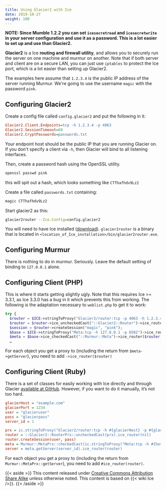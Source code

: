```yaml
---
title: Using Glacier2 with Ice
date: 2019-10-27
weight: 100
---
```

**NOTE: Since Mumble 1.2.2 you can set `icesecretread` and `icesecretwrite` in your server configuration and use it as a password. This is a lot easier to set up and use than Glacier2.**

**Glacier2** is a Ice **routing and firewall utility**, and allows you to securely run the server on one machine and murmur on another. Note that if both server and client are on a secure LAN, you can just use `iptables` to protect the Ice port, which is a lot easier than setting up Glacier2.

The examples here assume that `1.2.3.4` is the public IP address of the server running Murmur. We're going to use the username `magic` with the password `pink`.

## Configuring Glacier2

Create a config file called `config.glacier2` and put the following in it:

```ini
Glacier2.Client.Endpoints=tcp -h 1.2.3.4 -p 4063
Glacier2.SessionTimeout=60
Glacier2.CryptPasswords=passwords.txt
```

Your endpoint host should be the public IP that you are running Glacier on. If you don't specify a client via `-h`, then Glacier will bind to all listening interfaces.

Then, create a password hash using the OpenSSL utility.

```bash
openssl passwd pink
```

this will spit out a hash, which looks something like `CTThafhdv9Lz2`

Create a file called `passwords.txt` containing:

```bash
magic CTThafhdv9Lz2
```

Start glacier2 as this:

```bash
glacier2router --Ice.Config=config.glacier2
```

You will need to have Ice installed ([download](https://zeroc.com/downloads/ice)). `glacier2router` is a binary that is located in `<location_of_Ice_installation>/bin/glacier2router.exe`.

## Configuring Murmur

There is nothing to do in murmur. Seriously. Leave the default setting of binding to `127.0.0.1` alone.

## Configuring Client (PHP)

This is where it starts getting slightly ugly. Note that this requires Ice >= 3.3.1, as Ice 3.3.0 has a bug in it which prevents this from working. The following is the adaptation necessary to `weblist.php` to get it to work:

```php
try {
  $router = $ICE->stringToProxy("Glacier2/router:tcp -p 4063 -h 1.2.3.4");
  $router = $router->ice_uncheckedCast("::Glacier2::Router")->ice_router(null);
  $session = $router->createSession("magic", "pink");
  $base = $ICE->stringToProxy("Meta:tcp -h 127.0.0.1 -p 6502")->ice_router($router);
  $meta = $base->ice_checkedCast("::Murmur::Meta")->ice_router($router);
  …
```

For each object you get a proxy to (including the return from `$meta->getServer`), you need to add `->ice_router($router)`

## Configuring Client (Ruby)

There is a set of classes for easily working with Ice directly and through Glacier [available at GitHub](https://github.com/cheald/murmur-manager/tree/master/interfaces/). However, if you want to do it manually, it’s not too hard.

```ini
glacierHost = "example.com"
glacierPort = 1234
user = "glacieruser"
pass = "glacierpass"
server_id = 1

prx = ic.stringToProxy("Glacier2/router:tcp -h #{glacierHost} -p #{glacierPort}")
router = ::Glacier2::RouterPrx::uncheckedCast(prx).ice_router(nil)
router.createSession(user, pass)
meta = Murmur::MetaPrx::checkedCast(ic.stringToProxy("Meta:tcp -h #{host} -p #{port}")).ice_router(router)
server = meta.getServer(server_id).ice_router(router)
```

For each object you get a proxy to (including the return from `Murmur::MetaPrx::getServer`), you need to add `#ice_router(router)`.

{{< aside >}}
This content released under [Creative Commons Attribution Share Alike](http://creativecommons.org/licenses/by-sa/2.5/) unless otherwise noted. This content is based on {{< wiki Ice />}}.
{{< /aside >}}

